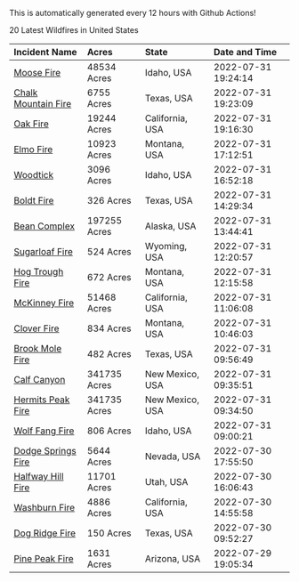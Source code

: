 This is automatically generated every 12 hours with Github Actions!

20 Latest Wildfires in United States

 | Incident Name | Acres | State | Date and Time |
|:---|:---|:---|:---|
| [Moose Fire](https://inciweb.nwcg.gov/incident/8249/) | 48534 Acres | Idaho, USA | 2022-07-31 19:24:14 |
| [Chalk Mountain Fire](https://inciweb.nwcg.gov/incident/8255/) | 6755 Acres | Texas, USA | 2022-07-31 19:23:09 |
| [Oak Fire](https://inciweb.nwcg.gov/incident/8280/) | 19244 Acres | California, USA | 2022-07-31 19:16:30 |
| [Elmo Fire](https://inciweb.nwcg.gov/incident/8289/) | 10923 Acres | Montana, USA | 2022-07-31 17:12:51 |
| [Woodtick](https://inciweb.nwcg.gov/incident/8253/) | 3096 Acres | Idaho, USA | 2022-07-31 16:52:18 |
| [Boldt Fire](https://inciweb.nwcg.gov/incident/8288/) | 326 Acres | Texas, USA | 2022-07-31 14:29:34 |
| [Bean Complex](https://inciweb.nwcg.gov/incident/8183/) | 197255 Acres | Alaska, USA | 2022-07-31 13:44:41 |
| [Sugarloaf Fire](https://inciweb.nwcg.gov/incident/8279/) | 524 Acres | Wyoming, USA | 2022-07-31 12:20:57 |
| [Hog Trough Fire](https://inciweb.nwcg.gov/incident/8258/) | 672 Acres | Montana, USA | 2022-07-31 12:15:58 |
| [McKinney Fire](https://inciweb.nwcg.gov/incident/8287/) | 51468 Acres | California, USA | 2022-07-31 11:06:08 |
| [Clover Fire](https://inciweb.nwcg.gov/incident/8262/) | 834 Acres | Montana, USA | 2022-07-31 10:46:03 |
| [Brook Mole Fire](https://inciweb.nwcg.gov/incident/8286/) | 482 Acres | Texas, USA | 2022-07-31 09:56:49 |
| [Calf Canyon](https://inciweb.nwcg.gov/incident/8069/) | 341735 Acres | New Mexico, USA | 2022-07-31 09:35:51 |
| [Hermits Peak Fire](https://inciweb.nwcg.gov/incident/8049/) | 341735 Acres | New Mexico, USA | 2022-07-31 09:34:50 |
| [Wolf Fang Fire](https://inciweb.nwcg.gov/incident/8273/) | 806 Acres | Idaho, USA | 2022-07-31 09:00:21 |
| [Dodge Springs Fire](https://inciweb.nwcg.gov/incident/8268/) | 5644 Acres | Nevada, USA | 2022-07-30 17:55:50 |
| [Halfway Hill Fire](https://inciweb.nwcg.gov/incident/8215/) | 11701 Acres | Utah, USA | 2022-07-30 16:06:43 |
| [Washburn Fire](https://inciweb.nwcg.gov/incident/8209/) | 4886 Acres | California, USA | 2022-07-30 14:55:58 |
| [Dog Ridge Fire](https://inciweb.nwcg.gov/incident/8285/) | 150 Acres | Texas, USA | 2022-07-30 09:52:27 |
| [Pine Peak Fire](https://inciweb.nwcg.gov/incident/8257/) | 1631 Acres | Arizona, USA | 2022-07-29 19:05:34 |

